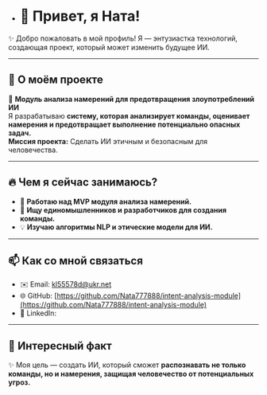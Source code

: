 - # 👋 Привет, я Ната!  
✨ Добро пожаловать в мой профиль! Я — энтузиастка технологий, создающая проект, который может изменить будущее ИИ.  

---

## 🤖 О моём проекте  
🎯 **Модуль анализа намерений для предотвращения злоупотреблений ИИ**  
Я разрабатываю **систему, которая анализирует команды, оценивает намерения и предотвращает выполнение потенциально опасных задач.**  
**Миссия проекта:** Сделать ИИ этичным и безопасным для человечества.  

---

## 🔥 Чем я сейчас занимаюсь?  
- 🚀 **Работаю над MVP модуля анализа намерений.**  
- 🤝 **Ищу единомышленников и разработчиков для создания команды.**  
- 💡 **Изучаю алгоритмы NLP и этические модели для ИИ.**  

---

## 📫 Как со мной связаться  
- ✉️ Email: kl55578d@ukr.net
- 🌐 GitHub:  [https://github.com/Nata777888/intent-analysis-module](https://github.com/Nata777888/intent-analysis-module)
- 💬 LinkedIn: 

---

## 🌟 Интересный факт  
✨ Моя цель — создать ИИ, который сможет **распознавать не только команды, но и намерения, защищая человечество от потенциальных угроз.**  
